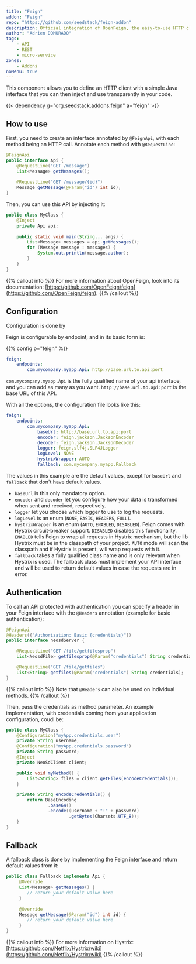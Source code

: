 ```yaml
---
title: "Feign"
addon: "Feign"
repo: "https://github.com/seedstack/feign-addon"
description: Official integration of OpenFeign, the easy-to-use HTTP client.
author: "Adrien DOMURADO"
tags:
    - API
    - REST
    - micro-service
zones:
    - Addons
noMenu: true    
---
```


This component allows you to define an HTTP client with a simple Java interface that you can then inject and use transparently
in your code.<!--more-->

{{< dependency g="org.seedstack.addons.feign" a="feign" >}}

## How to use

First, you need to create an interface annotated by `@FeignApi`, with each method being an HTTP call. Annotate each method with `@RequestLine`:

```java
@FeignApi
public interface Api {
    @RequestLine("GET /message")
    List<Message> getMessages();
    
    @RequestLine("GET /message/{id}")
    Message getMessage(@Param("id") int id);
}
```

Then, you can use this API by injecting it:

```java
public class MyClass {
    @Inject
    private Api api;
    
    public static void main(String... args) {
        List<Message> messages = api.getMessages();
        for (Message message : messages) {
            System.out.println(message.author);
        }
    }
}
```

{{% callout info %}}
For more information about OpenFeign, look into its documentation: [https://github.com/OpenFeign/feign](https://github.com/OpenFeign/feign).
{{% /callout %}}

## Configuration

Configuration is done by 

Feign is configurable by endpoint, and in its basic form is:

{{% config p="feign" %}}
```yaml
feign:
    endpoints:
        com.mycompany.myapp.Api: http://base.url.to.api:port

```

`com.mycompany.myapp.Api` is the fully qualified name of your api interface, and you can add as many as you want.
`http://base.url.to.api:port` is the base URL of this API.

With all the options, the configuration file looks like this:

```yaml
feign:
    endpoints:
        com.mycompany.myapp.Api: 
            baseUrl: http://base.url.to.api:port
            encoder: feign.jackson.JacksonEncoder
            decoder: feign.jackson.JacksonDecoder
            logger: feign.slf4j.SLF4JLogger 
            logLevel: NONE
            hystrixWrapper: AUTO
            fallback: com.mycompany.myapp.Fallback
```
The values in this example are the default values, except for `baseUrl` and `fallback` that don't have default values.

* `baseUrl` is this only mandatory option.
* `encoder` and `decoder` let you configure how your data is transformed when sent and received, respectively.
* `logger` let you choose which logger to use to log the requests.
* `logLevel` is an enum (`NONE`, `BASIC`, `HEADERS`, `FULL`).
* `hystrixWrapper` is an enum (`AUTO`, `ENABLED`, `DISABLED`). Feign comes with Hystrix circuit-breaker support. `DISABLED` disables this functionality. `ENABLED` tells Feign to wrap all requests in Hystrix mechanism, but the lib Hystrix must be in the classpath of your project. `AUTO` mode will scan the classpath and if Hystrix is present, will wrap requests with it.
* `fallback` takes a fully qualified class name and is only relevant when Hystrix is used. The fallback class must implement your API interface and will be used to return default values in case the requests are in error.

## Authentication

To call an API protected with authentication you can specify a header in your Feign interface with the `@Headers` annotation (example for basic authentication):

```java
@FeignApi
@Headers({"Authorization: Basic {credentials}"})
public interface neosdServer {

    @RequestLine("GET /file/getfilesprop")
    List<NeosdFile> getfilesprop(@Param("credentials") String credentials);

    @RequestLine("GET /file/getfiles")
    List<String> getfiles(@Param("credentials") String credentials);
}
```

{{% callout info %}}
Note that `@Headers` can also be used on individual methods. 
{{% /callout %}}

Then, pass the credentials as method parameter. An example implementation, with credentials coming from your application configuration, coudl be:

```java
public class MyClass {
    @Configuration("myApp.credentials.user")
    private String username;
    @Configuration("myApp.credentials.password")
    private String password;
    @Inject
    private NeoSdClient client;

    public void myMethod() {
        List<String> files = client.getFiles(encodeCredentials());
    }

    private String encodeCredentials() {
        return BaseEncoding
                .base64()
                .encode((username + ":" + password)
                        .getBytes(Charsets.UTF_8));
    }
}
```

## Fallback

A fallback class is done by implementing the Feign interface and return default values from it:

```java
public class Fallback implements Api {
     @Override
     List<Message> getMessages() {
        // return your default value here 
     }
        
     @Override
     Message getMessage(@Param("id") int id) {
        // return your default value here
     }
}
```

{{% callout info %}}
For more information on Hystrix: [https://github.com/Netflix/Hystrix/wiki](https://github.com/Netflix/Hystrix/wiki)
{{% /callout %}}
